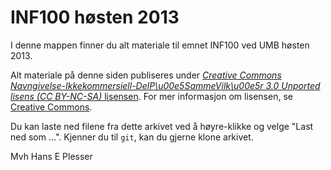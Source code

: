INF100 høsten 2013
==============

I denne mappen finner du alt materiale til emnet INF100 ved UMB høsten 2013.

Alt materiale på denne siden publiseres under [*Creative Commons Navngivelse-Ikkekommersiell-DelP\u00e5SammeVilk\u00e5r 3.0 Unported lisens (CC BY-NC-SA)* lisensen](http://creativecommons.org/licenses/by-nc-sa/3.0/deed.no). For mer informasjon om lisensen, se [Creative Commons](http://creativecommons.org/licenses/).

Du kan laste ned filene fra dette arkivet ved å høyre-klikke og velge "Last ned som ...". Kjenner du til `git`, 
kan du gjerne klone arkivet.


Mvh
Hans E Plesser
